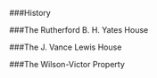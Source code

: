 ###History

###The Rutherford B. H. Yates House

###The J. Vance Lewis House

###The Wilson-Victor Property
